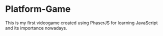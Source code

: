 # Platform-Game
This is my first videogame created using PhaserJS for learning JavaScript and its importance nowadays.
